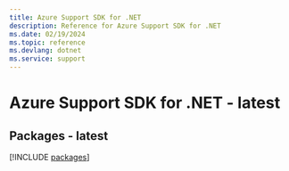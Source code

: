 ```yaml
---
title: Azure Support SDK for .NET
description: Reference for Azure Support SDK for .NET
ms.date: 02/19/2024
ms.topic: reference
ms.devlang: dotnet
ms.service: support
---
```

# Azure Support SDK for .NET - latest
## Packages - latest
[!INCLUDE [packages](support-index.md)]